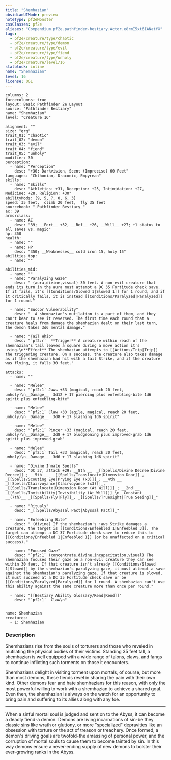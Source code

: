 ```yaml
---
title: "Shemhazian"
obsidianUIMode: preview
noteType: pf2eMonster
cssClasses: pf2e
aliases: "Compendium.pf2e.pathfinder-bestiary.Actor.e8rmI5xt6IANatfX" 
tags:
  - pf2e/creature/type/chaotic
  - pf2e/creature/type/demon
  - pf2e/creature/type/evil
  - pf2e/creature/type/fiend
  - pf2e/creature/type/unholy
  - pf2e/creature/level/16
statblock: inline
name: "Shemhazian"
level: 16
license: OGL
---
```


```statblock
columns: 2
forcecolumns: true
layout: Basic Pathfinder 2e Layout
source: "Pathfinder Bestiary"
name: "Shemhazian"
level: "Creature 16"

alignment: ""
size: "grg"
trait_01: "chaotic"
trait_02: "demon"
trait_03: "evil"
trait_04: "fiend"
trait_05: "unholy"
modifier: 30
perception:
  - name: "Perception"
    desc: "+30; Darkvision, Scent (Imprecise) 60 Feet"
languages: "Chthonian, Draconic, Empyrean"
skills:
  - name: "Skills"
    desc: "Athletics: +31, Deception: +25, Intimidation: +27, Medicine: +28, Religion: +30"
abilityMods: [9, 5, 7, 0, 6, 3]
speed: 35 feet,  climb 20 feet,  fly 35 feet
sourcebook: "_Pathfinder Bestiary_"
ac: 39
armorclass:
  - name: AC
    desc: "39; __Fort__ +32, __Ref__ +26, __Will__ +27; +1 status to all saves vs. magic"
hp: 350
health:
  - name: ""
  - name: HP
    desc: "350; __Weaknesses__ cold iron 15, holy 15"
abilities_top:
  - name: ""

abilities_mid:
  - name: ""
  - name: "Paralyzing Gaze"
    desc: " (aura,divine,visual) 30 feet. A non-evil creature that ends its turn in the aura must attempt a DC 35 Fortitude check save. If it fails, it's [[Conditions/Slowed 1|Slowed 1]] for 1 round, and if it critically fails, it is instead [[Conditions/Paralyzed|Paralyzed]] for 1 round."

  - name: "Succor Vulnerability"
    desc: "  A shemhazian's mutilation is a part of them, and they can't bear to see it reversed. The first time each round that a creature heals from damage the shemhazian dealt on their last turn, the demon takes 3d6 mental damage."

  - name: "Tail Whip"
    desc: "`pf2:r`  **Trigger** A creature within reach of the shemhazian's tail leaves a square during a move action it's using.\n**Effect** The shemhazian attempts to [[Actions/Trip|Trip]] the triggering creature. On a success, the creature also takes damage as if the shemhazian had hit with a tail Strike, and if the creature was flying, it falls 30 feet."

attacks:
  - name: ""

  - name: "Melee"
    desc: "`pf2:1` Jaws +33 (magical, reach 20 feet, unholy)\n__Damage__  3d12 + 17 piercing plus enfeebling-bite 1d6 spirit plus enfeebling-bite"

  - name: "Melee"
    desc: "`pf2:1` Claw +33 (agile, magical, reach 20 feet, unholy)\n__Damage__  3d8 + 17 slashing 1d6 spirit"

  - name: "Melee"
    desc: "`pf2:1` Pincer +33 (magical, reach 20 feet, unholy)\n__Damage__  3d8 + 17 bludgeoning plus improved-grab 1d6 spirit plus improved-grab"

  - name: "Melee"
    desc: "`pf2:1` Tail +33 (magical, reach 30 feet, unholy)\n__Damage__  3d6 + 17 slashing 1d6 spirit"

  - name: "Divine Innate Spells"
    desc: "DC 37, attack +29; __8th __  _[[Spells/Divine Decree|Divine Decree]]_; __5th __  _[[Spells/Translocate|Dimension Door]]_, _[[Spells/Scouting Eye|Prying Eye (x3)]]_; __4th __  _[[Spells/Clairvoyance|Clairvoyance (x3)]]_, _[[Spells/Translocate|Dimension Door (At Will)]]_; __2nd __  _[[Spells/Invisibility|Invisibility (At Will)]]_\n__Constant__  __(7th)__ _[[Spells/Fly|Fly]]_, _[[Spells/Truesight|True Seeing]]_"

  - name: "Rituals"
    desc: "_[[Spells/Abyssal Pact|Abyssal Pact]]_"

  - name: "Enfeebling Bite"
    desc: " (divine) If the shemhazian's jaws Strike damages a creature, the target is [[Conditions/Enfeebled 1|Enfeebled 3]]. The target can attempt a DC 37 Fortitude check save to reduce this to [[Conditions/Enfeebled 1|Enfeebled 1]] (or be unaffected on a critical success)."

  - name: "Focused Gaze"
    desc: "`pf2:1` (concentrate,divine,incapacitation,visual) The shemhazian focuses their gaze on a non-evil creature they can see within 30 feet. If that creature isn't already [[Conditions/Slowed 1|Slowed]] by the shemhazian's paralyzing gaze, it must attempt a save against the shemhazian's paralyzing gaze. If that creature is slowed, it must succeed at a DC 35 Fortitude check save or be [[Conditions/Paralyzed|Paralyzed]] for 1 round. A shemhazian can't use this ability against the same creature more than once per round."

  - name: "[[Bestiary Ability Glossary/Rend|Rend]]"
    desc: "`pf2:1`  Claw\n"
 
```

```encounter-table
name: Shemhazian
creatures:
  - 1: Shemhazian
```


### Description
Shemhazians rise from the souls of torturers and those who reveled in mutilating the physical bodies of their victims. Standing 35 feet tall, a shemhazian is well equipped with a wide range of talons, claws, and fangs to continue inflicting such torments on those it encounters.

Shemhazians delight in visiting torment upon mortals, of course, but more than most demons, these fiends revel in sharing the pain with their own kind. Other demons fear and hate shemhazians for this reason, with only the most powerful willing to work with a shemhazian to achieve a shared goal. Even then, the shemhazian is always on the watch for an opportunity to bring pain and suffering to its allies along with any foe.

* * *

When a sinful mortal soul is judged and sent on to the Abyss, it can become a deadly fiend-a demon. Demons are living incarnations of sin-be they classic sins like wrath or gluttony, or more "specialized" depravities like an obsession with torture or the act of treason or treachery. Once formed, a demon's driving goals are twofold-the amassing of personal power, and the corruption of mortal souls to cause them to become tainted by sin. In this way demons ensure a never-ending supply of new demons to bolster their ever-growing ranks in the Abyss.
